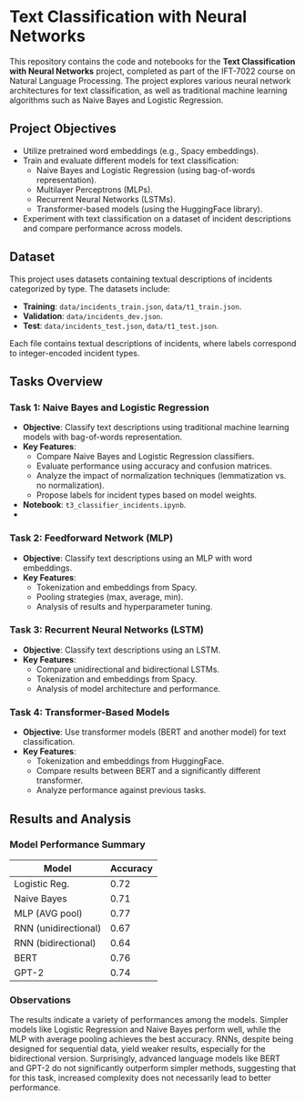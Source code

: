 # Text Classification with Neural Networks  

This repository contains the code and notebooks for the **Text Classification with Neural Networks** project, completed as part of the IFT-7022 course on Natural Language Processing. The project explores various neural network architectures for text classification, as well as traditional machine learning algorithms such as Naive Bayes and Logistic Regression.  

## Project Objectives  
- Utilize pretrained word embeddings (e.g., Spacy embeddings).  
- Train and evaluate different models for text classification:
  - Naive Bayes and Logistic Regression (using bag-of-words representation).  
  - Multilayer Perceptrons (MLPs).  
  - Recurrent Neural Networks (LSTMs).  
  - Transformer-based models (using the HuggingFace library).  
- Experiment with text classification on a dataset of incident descriptions and compare performance across models.  

## Dataset  
This project uses datasets containing textual descriptions of incidents categorized by type. The datasets include:  
- **Training**: `data/incidents_train.json`, `data/t1_train.json`.  
- **Validation**: `data/incidents_dev.json`.  
- **Test**: `data/incidents_test.json`, `data/t1_test.json`.  

Each file contains textual descriptions of incidents, where labels correspond to integer-encoded incident types.  

## Tasks Overview  

### Task 1: Naive Bayes and Logistic Regression  
- **Objective**: Classify text descriptions using traditional machine learning models with bag-of-words representation.  
- **Key Features**:  
  - Compare Naive Bayes and Logistic Regression classifiers.  
  - Evaluate performance using accuracy and confusion matrices.  
  - Analyze the impact of normalization techniques (lemmatization vs. no normalization).  
  - Propose labels for incident types based on model weights.  
- **Notebook**: `t3_classifier_incidents.ipynb`.
- 
### Task 2: Feedforward Network (MLP)  
- **Objective**: Classify text descriptions using an MLP with word embeddings.  
- **Key Features**:  
  - Tokenization and embeddings from Spacy.  
  - Pooling strategies (max, average, min).  
  - Analysis of results and hyperparameter tuning.  

### Task 3: Recurrent Neural Networks (LSTM)  
- **Objective**: Classify text descriptions using an LSTM.  
- **Key Features**:  
  - Compare unidirectional and bidirectional LSTMs.  
  - Tokenization and embeddings from Spacy.  
  - Analysis of model architecture and performance.  

### Task 4: Transformer-Based Models  
- **Objective**: Use transformer models (BERT and another model) for text classification.  
- **Key Features**:  
  - Tokenization and embeddings from HuggingFace.  
  - Compare results between BERT and a significantly different transformer.  
  - Analyze performance against previous tasks.

## Results and Analysis  
### Model Performance Summary  
| Model            | Accuracy |  
|------------------|----------|  
| Logistic Reg.    | 0.72     |  
| Naive Bayes      | 0.71     |  
| MLP (AVG pool)   | 0.77     |  
| RNN (unidirectional) | 0.67 |  
| RNN (bidirectional)  | 0.64 |  
| BERT             | 0.76     |  
| GPT-2            | 0.74     |  

### Observations  
The results indicate a variety of performances among the models. Simpler models like Logistic Regression and Naive Bayes perform well, while the MLP with average pooling achieves the best accuracy. RNNs, despite being designed for sequential data, yield weaker results, especially for the bidirectional version. Surprisingly, advanced language models like BERT and GPT-2 do not significantly outperform simpler methods, suggesting that for this task, increased complexity does not necessarily lead to better performance.  
 
